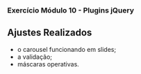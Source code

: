 ### Exercício Módulo 10 - Plugins jQuery

## Ajustes Realizados

- o carousel funcionando em slides;
- a validação;
- máscaras operativas.
